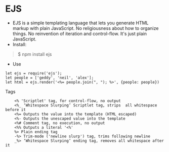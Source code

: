 # EJS
 - EJS is a simple templating language that lets you generate HTML markup with plain JavaScript. No religiousness about how to organize things. No reinvention of iteration and control-flow. It's just plain JavaScript.
- Install:
> $ npm install ejs
- Use
```
let ejs = require('ejs');
let people = ['geddy', 'neil', 'alex'];
let html = ejs.render('<%= people.join(", "); %>', {people: people})
```

Tags
```
    <% 'Scriptlet' tag, for control-flow, no output
    <%_ ‘Whitespace Slurping’ Scriptlet tag, strips  all whitespace before it
    <%= Outputs the value into the template (HTML escaped)
    <%- Outputs the unescaped value into the template
    <%# Comment tag, no execution, no output
    <%% Outputs a literal '<%'
    %> Plain ending tag
    -%> Trim-mode ('newline slurp') tag, trims following newline
    _%> ‘Whitespace Slurping’ ending tag, removes all whitespace after it
```



